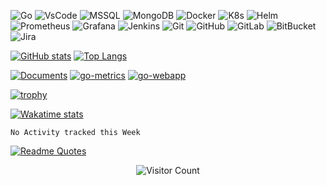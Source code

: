 ![Go](https://img.shields.io/badge/-Go-181717?style=flat-square&logo=go)
![VsCode](https://img.shields.io/badge/-VsCode-181717?style=flat-square&logo=visualstudiocode)
![MSSQL](https://img.shields.io/badge/-MSSQL-181717?style=flat-square&logo=microsoftsqlserver)
![MongoDB](https://img.shields.io/badge/-MongoDB-black?style=flat-square&logo=mongodb)
![Docker](https://img.shields.io/badge/-Docker-black?style=flat-square&logo=docker)
![K8s](https://img.shields.io/badge/-K8s-181717?style=flat-square&logo=kubernetes)
![Helm](https://img.shields.io/badge/-Helm-181717?style=flat-square&logo=helm)
![Prometheus](https://img.shields.io/badge/-Prometheus-181717?style=flat-square&logo=prometheus)
![Grafana](https://img.shields.io/badge/-Grafana-181717?style=flat-square&logo=grafana)
![Jenkins](https://img.shields.io/badge/-Jenkins-181717?style=flat-square&logo=jenkins)
![Git](https://img.shields.io/badge/-Git-black?style=flat-square&logo=git)
![GitHub](https://img.shields.io/badge/-GitHub-181717?style=flat-square&logo=github)
![GitLab](https://img.shields.io/badge/-GitLab-FCA121?style=flat-square&logo=gitlab)
![BitBucket](https://img.shields.io/badge/-BitBucket-darkblue?style=flat-square&logo=bitbucket)
![Jira](https://img.shields.io/badge/-Jira-darkblue?style=flat-square&logo=jira)

[![GitHub stats](https://github-readme-stats.vercel.app/api?username=dustyrat&show_icons=true&theme=highcontrast)](https://github.com/dustyrat)
[![Top Langs](https://github-readme-stats.vercel.app/api/top-langs/?username=dustyrat&layout=compact&theme=highcontrast)](https://github.com/dustyrat)

[![Documents](https://github-readme-stats.vercel.app/api/pin/?username=dustyrat&repo=Documents&theme=highcontrast)](https://github.com/dustyrat/Documents)
[![go-metrics](https://github-readme-stats.vercel.app/api/pin/?username=dustyrat&repo=go-metrics&theme=highcontrast)](https://github.com/dustyrat/go-metrics)
[![go-webapp](https://github-readme-stats.vercel.app/api/pin/?username=dustyrat&repo=go-webapp&theme=highcontrast)](https://github.com/dustyrat/go-webapp)

[![trophy](https://github-profile-trophy.vercel.app/?username=dustyrat&theme=darkhub)](https://github.com/dustyrat)

[![Wakatime stats](https://github-readme-stats.vercel.app/api/wakatime?username=dustyrat&theme=highcontrast)](https://github.com/dustyrat)

<!--START_SECTION:waka-->
```text
No Activity tracked this Week
```
<!--END_SECTION:waka-->

[![Readme Quotes](https://quotes-github-readme.vercel.app/api?type=horizontal)](https://github.com/dustyrat)

<div align="center">

![Visitor Count](https://profile-counter.glitch.me/dustyrat/count.svg)

</div>
